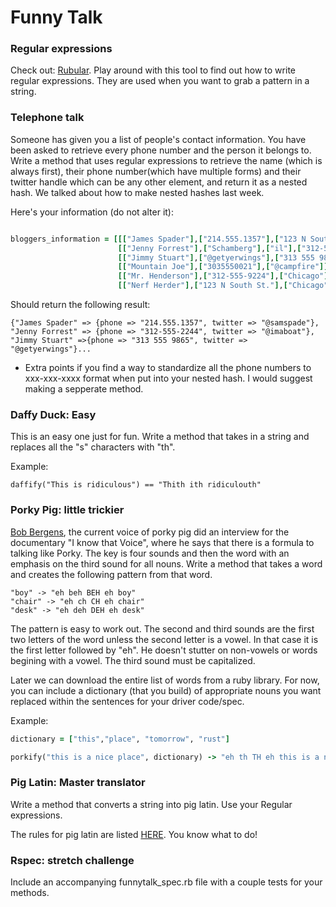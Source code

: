 # Funny Talk


### Regular expressions

Check out: [Rubular](http://rubular.com). Play around with this tool to find out how to write regular expressions. They are used when you want to grab a pattern in a string.

### Telephone talk

Someone has given you a list of people's contact information. You have been asked to retrieve every phone number and the person it belongs to. Write a method that uses regular expressions to retrieve the name (which is always first), their phone number(which have multiple forms) and their twitter handle which can be any other element, and return it as a nested hash. We talked about how to make nested hashes last week.

Here's your information (do not alter it):
```ruby

bloggers_information = [[["James Spader"],["214.555.1357"],["123 N South St."],["Chicago"],["il"],["60645"],["@samspade"]],
                        [["Jenny Forrest"],["Schamberg"],["il"],["312-555-2244"],["@imaboat"]],
                        [["Jimmy Stuart"],["@getyerwings"],["313 555 9865"],["1128 Alameda Ave"],["Glendale"],["CA"],["92606"]],
                        [["Mountain Joe"],["3035550021"],["@campfire"]],
                        [["Mr. Henderson"],["312-555-9224"],["Chicago"],["il"],["60647"],["@hairy"]],
                        [["Nerf Herder"],["123 N South St."],["Chicago"],["il"],["60645"],["@blueharvest"],["310.555.2234"]]]

```

Should return the following result:

```
{"James Spader" => {phone => "214.555.1357", twitter => "@samspade"}, "Jenny Forrest" => {phone => "312-555-2244", twitter => "@imaboat"}, "Jimmy Stuart" =>{phone => "313 555 9865", twitter => "@getyerwings"}...
```

- Extra points if you find a way to standardize all the phone numbers to xxx-xxx-xxxx format when put into your nested hash. I would suggest making a sepperate method.

### Daffy Duck: Easy

This is an easy one just for fun. Write a method that takes in a string and replaces all the "s" characters with "th".

Example:

```
daffify("This is ridiculous") == "Thith ith ridiculouth"
```


### Porky Pig: little trickier

[Bob Bergens](https://www.youtube.com/watch?v=lXC_j5QB6v8), the current voice of porky pig did an interview for the documentary "I know that Voice", where he says that there is a formula to talking like Porky. The key is four sounds and then the word with an emphasis on the third sound for all nouns. Write a method that takes a word and creates the following pattern from that word.

```
"boy" -> "eh beh BEH eh boy"
"chair" -> "eh ch CH eh chair"
"desk" -> "eh deh DEH eh desk"
```

The pattern is easy to work out. The second and third sounds are the first two letters of the word unless the second letter is a vowel. In that case it is the first letter followed by "eh". He doesn't stutter on non-vowels or words begining with a vowel. The third sound must be capitalized.

Later we can download the entire list of words from a ruby library. For now, you can include a dictionary (that you build) of appropriate nouns you want replaced within the sentences for your driver code/spec.

Example:

```ruby
dictionary = ["this","place", "tomorrow", "rust"]

porkify("this is a nice place", dictionary) -> "eh th TH eh this is a nice eh pl PL eh place."
```


### Pig Latin: Master translator

Write a method that converts a string into pig latin. Use your Regular expressions.

The rules for pig latin are listed [HERE](http://en.wikipedia.org/wiki/Pig_Latin). You know what to do!

### Rspec: stretch challenge

Include an accompanying funnytalk_spec.rb file with a couple tests for your methods.
